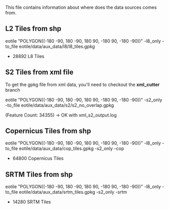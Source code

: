 <!--
Copyright (c) 2021 CS Group.

This file is part of EOTile.
See https://github.com/CS-SI/eotile for further info.

Licensed under the Apache License, Version 2.0 (the "License");
you may not use this file except in compliance with the License.
You may obtain a copy of the License at

    http://www.apache.org/licenses/LICENSE-2.0

Unless required by applicable law or agreed to in writing, software
distributed under the License is distributed on an "AS IS" BASIS,
WITHOUT WARRANTIES OR CONDITIONS OF ANY KIND, either express or implied.
See the License for the specific language governing permissions and
limitations under the License.
-->
This file contains information about where does the data sources comes from.

## L2 Tiles from shp

eotile "POLYGON((-180 -90, 180 -90, 180 90, -180 90, -180 -90))" -l8_only -to_file eotile/data/aux_data/l8/l8_tiles.gpkg 

- 28892 L8 Tiles

## S2 Tiles from xml file

To get the gpkg file from xml data, you'll need to checkout the **xml_cutter** branch

eotile "POLYGON((-180 -90, 180 -90, 180 90, -180 90, -180 -90))" -s2_only -to_file eotile/data/aux_data/s2/s2_no_overlap.gpkg 

(Feature Count: 34355) -> OK with xml_s2_output.log

## Copernicus Tiles from shp

eotile "POLYGON((-180 -90, 180 -90, 180 90, -180 90, -180 -90))" -l8_only -to_file eotile/data/aux_data/cop_tiles.gpkg -s2_only -cop

- 64800 Copernicus Tiles

## SRTM Tiles from shp

eotile "POLYGON((-180 -90, 180 -90, 180 90, -180 90, -180 -90))" -l8_only -to_file eotile/data/aux_data/srtm_tiles.gpkg -s2_only -srtm

- 14280 SRTM Tiles

